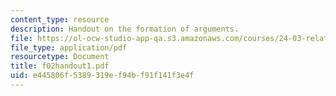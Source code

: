 ```yaml
---
content_type: resource
description: Handout on the formation of arguments.
file: https://ol-ocw-studio-app-qa.s3.amazonaws.com/courses/24-03-relativism-reason-and-reality-spring-2005/e445806f5389319ef94bf91f141f3e4f_f02handout1.pdf
file_type: application/pdf
resourcetype: Document
title: f02handout1.pdf
uid: e445806f-5389-319e-f94b-f91f141f3e4f
---
```


